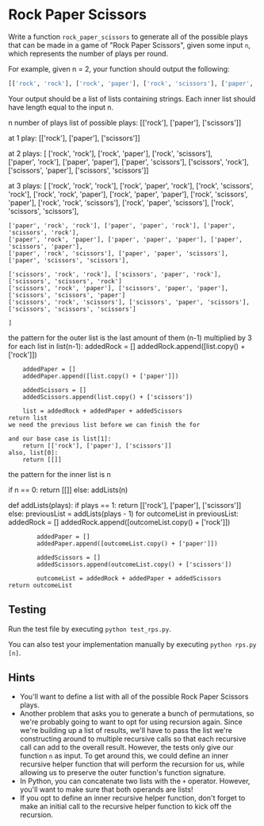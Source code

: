 # Rock Paper Scissors

Write a function `rock_paper_scissors` to generate all of the possible plays that can be made in a game of "Rock Paper Scissors", given some input `n`, which represents the number of plays per round. 

For example, given n = 2, your function should output the following:

```python
[['rock', 'rock'], ['rock', 'paper'], ['rock', 'scissors'], ['paper', 'rock'], ['paper', 'paper'], ['paper', 'scissors'], ['scissors', 'rock'], ['scissors', 'paper'], ['scissors', 'scissors']]
```

Your output should be a list of lists containing strings. Each inner list should have length equal to the input n.

n number of plays
list of possible plays:
[['rock'], ['paper'], ['scissors']]

at 1 play:
[['rock'], ['paper'], ['scissors']]

at 2 plays:
[
    ['rock', 'rock'], ['rock', 'paper'], ['rock', 'scissors'],    
    ['paper', 'rock'], ['paper', 'paper'], ['paper', 'scissors'],
    ['scissors', 'rock'], ['scissors', 'paper'], ['scissors', 'scissors']]

at 3 plays:
[
    ['rock', 'rock', 'rock'], ['rock', 'paper', 'rock'], ['rock', 'scissors', 'rock'],
    ['rock', 'rock', 'paper'], ['rock', 'paper', 'paper'], ['rock', 'scissors', 'paper'],
    ['rock', 'rock', 'scissors'], ['rock', 'paper', 'scissors'], ['rock', 'scissors', 'scissors'],

    ['paper', 'rock', 'rock'], ['paper', 'paper', 'rock'], ['paper', 'scissors', 'rock'],
    ['paper', 'rock', 'paper'], ['paper', 'paper', 'paper'], ['paper', 'scissors', 'paper'],
    ['paper', 'rock', 'scissors'], ['paper', 'paper', 'scissors'], ['paper', 'scissors', 'scissors'],

    ['scissors', 'rock', 'rock'], ['scissors', 'paper', 'rock'], ['scissors', 'scissors', 'rock']
    ['scissors', 'rock', 'paper'], ['scissors', 'paper', 'paper'], ['scissors', 'scissors', 'paper']
    ['scissors', 'rock', 'scissors'], ['scissors', 'paper', 'scissors'], ['scissors', 'scissors', 'scissors']
    
    ]

the pattern for the outer list is the last amount of them (n-1) multiplied by 3 
    for each list in list(n-1):
        addedRock = []
        addedRock.append([list.copy() + ['rock']])

        addedPaper = []
        addedPaper.append([list.copy() + ['paper']])

        addedScissors = []
        addedScissors.append(list.copy() + ['scissors'])

        list = addedRock + addedPaper + addedScissors
    return list
    we need the previous list before we can finish the for

    and our base case is list[1]:
        return [['rock'], ['paper'], ['scissors']]
    also, list[0]:
        return [[]]
the pattern for the inner list is n



if n == 0:
    return [[]]
else:
    addLists(n)


def addLists(plays):
    if plays == 1:
        return [['rock'], ['paper'], ['scissors']]
    else:
        previousList = addLists(plays - 1)
        for outcomeList in previousList:
            addedRock = []
            addedRock.append([outcomeList.copy() + ['rock']])

            addedPaper = []
            addedPaper.append([outcomeList.copy() + ['paper']])

            addedScissors = []
            addedScissors.append(outcomeList.copy() + ['scissors'])

            outcomeList = addedRock + addedPaper + addedScissors
    return outcomeList

## Testing

Run the test file by executing `python test_rps.py`.

You can also test your implementation manually by executing `python rps.py [n]`.

## Hints

 * You'll want to define a list with all of the possible Rock Paper Scissors plays.
 * Another problem that asks you to generate a bunch of permutations, so we're probably going to want to opt for using recursion again. Since we're building up a list of results, we'll have to pass the list we're constructing around to multiple recursive calls so that each recursive call can add to the overall result. However, the tests only give our function `n` as input. To get around this, we could define an inner recursive helper function that will perform the recursion for us, while allowing us to preserve the outer function's function signature. 
 * In Python, you can concatenate two lists with the `+` operator. However, you'll want to make sure that both operands are lists!
 * If you opt to define an inner recursive helper function, don't forget to make an initial call to the recursive helper function to kick off the recursion.